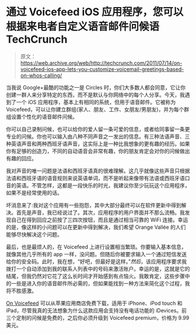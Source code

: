 # 通过 Voicefeed iOS 应用程序，您可以根据来电者自定义语音邮件问候语 TechCrunch

> 原文：<https://web.archive.org/web/http://techcrunch.com/2011/07/14/on-voicefeed-ios-app-lets-you-customize-voicemail-greetings-based-on-whos-calling/>

当我说 Google+最酷的功能之一是 Circles 时，你们大多数人都会同意，它让你创建一群人来分享特定的东西，而不是默认与你网络中的每个人分享。今天，我遇到了一个 iOS 应用程序，基本上有相同的系统，但用于语音邮件。它被称为 Voicefeed，可以让你建立群组(家人、朋友、工作、女朋友/男朋友)，并为每个群组设置个性化的语音邮件问候。

你可以自己录制问候，也可以给你的爱人留一条可爱的信息，或者给同事留一条更专业的问候。你也可以输入由八种不同声音之一发出的信息。有三种法语声音、三种英语声音和两种西班牙语声音，这实际上是一种比我想象的更有趣的经历。如果你有足够的创造力，不同的自动语音会非常有趣，你的朋友肯定会对你的问候做出有趣的回应。

我对声音的唯一问题是法语和西班牙语真的很难理解。这几乎就像这些声音只根据法语和西班牙语的语音规则来说英语单词，而不是听起来像带有法语或西班牙语口音的英语。不管怎样，这都是一段快乐的时光，我建议你至少玩玩这个应用程序，如果不是经常使用的话。

坏消息来了:我对这个应用有一些抱怨，其中大部分最终可以在软件更新中得到解决。首先是声音，我已经说过了。其次，应用程序的用户界面并不那么流畅。我发现自己在得到回应之前按了三四次按钮，而且是通过相当可靠的 WiFi 连接。幸运的是，像这样的小问题可以在更新中得到解决，我们希望 Orange Vallée 的人们能够尽快解决这个问题。

最后，也是最烦人的，在 Voicefeed 上进行设置相当繁琐。你要输入基本信息，就像其他几乎所有的 app 一样，没问题。但随后你被要求输入一个通过短信发送给你的安全码。此时，我在想，“好吧，但最好是这样。”*然后*，该应用程序要求我拨打一个自动添加到我的联系人列表中的号码来激活账户。幸运的是，这就是它的结尾，但我仍然对它花了这么长时间才开始感到有点恼火。我敢肯定，这些步骤中的一些是进入你的语音邮件所必需的，但如果能找到一种方法来简化这个过程，我将不胜感激。

[On Voicefeed](https://web.archive.org/web/20230205044221/http://itunes.apple.com/us/app/on-voicefeed-smarter-voicemail/id402167427?mt=8) 可以从苹果应用商店免费下载，适用于 iPhone、iPod touch 和 iPad，尽管我真的无法想象为什么这款应用会支持没有电话功能的 iDevices。前三个定制的问候是免费的，之后你必须升级到 Voicefeed premium，价格为 9.99 美元。